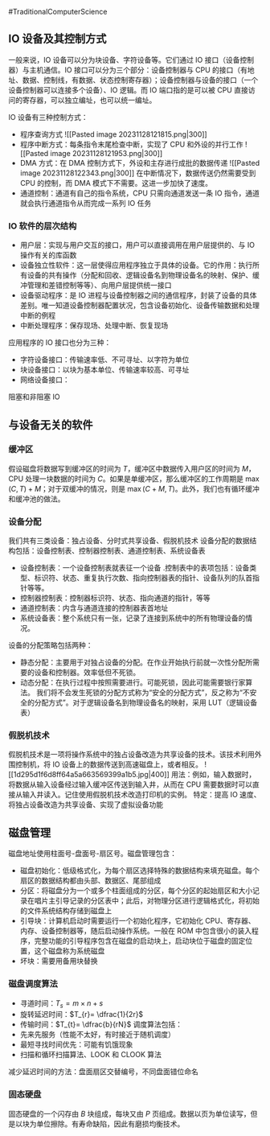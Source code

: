 #TraditionalComputerScience 
## IO 设备及其控制方式
一般来说，IO 设备可以分为块设备、字符设备等。它们通过 IO 接口（设备控制器）与主机通信。IO 接口可以分为三个部分：设备控制器与 CPU 的接口（有地址、数据、控制线，有数据、状态控制寄存器）；设备控制器与设备的接口（一个设备控制器可以连接多个设备）、IO 逻辑。而 IO 端口指的是可以被 CPU 直接访问的寄存器，可以独立编址，也可以统一编址。

IO 设备有三种控制方式：
- 程序查询方式
![[Pasted image 20231128121815.png|300]]
- 程序中断方式：每条指令末尾检查中断，实现了 CPU 和外设的并行工作
![[Pasted image 20231128121953.png|300]]
- DMA 方式：在 DMA 控制方式下，外设和主存进行成批的数据传递
![[Pasted image 20231128122343.png|300]]
在中断情况下，数据传送仍然需要受到 CPU 的控制，而 DMA 模式下不需要。这进一步加快了速度。
- 通道控制：通道有自己的指令系统，CPU 只需向通道发送一条 IO 指令，通道就会执行通道指令从而完成一系列 IO 任务

### IO 软件的层次结构
- 用户层：实现与用户交互的接口，用户可以直接调用在用户层提供的、与 IO 操作有关的库函数
- 设备独立性软件：这一层使得应用程序独立于具体的设备。它的作用：执行所有设备的共有操作（分配和回收、逻辑设备名到物理设备名的映射、保护、缓冲管理和差错控制等等）、向用户层提供统一接口
- 设备驱动程序：是 IO 进程与设备控制器之间的通信程序，封装了设备的具体差别。唯一知道设备控制器配置状况，包含设备初始化、设备传输数据和处理中断的例程
- 中断处理程序：保存现场、处理中断、恢复现场

应用程序的 IO 接口也分为三种：
- 字符设备接口：传输速率低、不可寻址、以字符为单位
- 块设备接口：以块为基本单位、传输速率较高、可寻址
- 网络设备接口：

阻塞和非阻塞 IO 


## 与设备无关的软件
### 缓冲区
假设磁盘将数据写到缓冲区的时间为 $T$，缓冲区中数据传入用户区的时间为 $M$，CPU 处理一块数据的时间为 $C$。如果是单缓冲区，那么缓冲区的工作周期是 $\max (C, T) + M$；对于双缓冲的情况，则是 $\max(C+M,T)$。此外，我们也有循环缓冲和缓冲池的做法。

### 设备分配
我们共有三类设备：独占设备、分时式共享设备、假脱机技术
设备分配的数据结构包括：设备控制表、控制器控制表、通道控制表、系统设备表
- 设备控制表：一个设备控制表就表征一个设备 .控制表中的表项包括：设备类型、标识符、状态、重复执行次数、指向控制器表的指针、设备队列的队首指针等等。
- 控制器控制表：控制器标识符、状态、指向通道的指针，等等
- 通道控制表：内含与通道连接的控制器表首地址
- 系统设备表：整个系统只有一张，记录了连接到系统中的所有物理设备的情况。

设备的分配策略包括两种：
- 静态分配：主要用于对独占设备的分配。在作业开始执行前就一次性分配所需要的设备和控制器。效率低但不死锁。
- 动态分配：在执行过程中按照需要进行。可能死锁，因此可能需要银行家算法。
我们将不会发生死锁的分配方式称为“安全的分配方式”，反之称为“不安全的分配方式”。对于逻辑设备名到物理设备名的映射，采用 LUT（逻辑设备表）

### 假脱机技术
假脱机技术是一项将操作系统中的独占设备改造为共享设备的技术。该技术利用外围控制机，将 IO 设备上的数据传送到高速磁盘上，或者相反。
![[1d295d1f6d8ff64a5a663569399a1b5.jpg|400]]
用法：例如，输入数据时，将数据从输入设备经过输入缓冲区传送到输入井，从而在 CPU 需要数据时可以直接从输入井读入。记住使用假脱机技术改造打印机的实例。
特定：提高 IO 速度、将独占设备改造为共享设备、实现了虚拟设备功能

## 磁盘管理
磁盘地址使用柱面号-盘面号-扇区号。磁盘管理包含：
- 磁盘初始化：低级格式化，为每个扇区选择特殊的数据结构来填充磁盘。每个扇区的数据结构都由头部、数据区、尾部组成
- 分区：将磁盘分为一个或多个柱面组成的分区，每个分区的起始扇区和大小记录在唱片主引导记录的分区表中；此后，对物理分区进行逻辑格式化，将初始的文件系统结构存储到磁盘上
- 引导块：计算机启动时需要运行一个初始化程序，它初始化 CPU、寄存器、内存、设备控制器等，随后启动操作系统。一般在 ROM 中包含很小的装入程序，完整功能的引导程序包含在磁盘的启动块上，启动块位于磁盘的固定位置，这个磁盘称为系统磁盘
- 坏块：需要用备用块替换

### 磁盘调度算法
- 寻道时间：$T_{s}= m \times n + s$
- 旋转延迟时间：$T_{r}= \dfrac{1}{2r}$
- 传输时间：$T_{t}= \dfrac{b}{rN}$
调度算法包括：
- 先来先服务（性能不太好，有时接近于随机调度）
- 最短寻找时间优先：可能有饥饿现象
- 扫描和循环扫描算法、LOOK 和 CLOOK 算法

减少延迟时间的方法：盘面扇区交替编号，不同盘面错位命名

### 固态硬盘
固态硬盘的一个闪存由 $B$ 块组成，每块又由 $P$ 页组成。数据以页为单位读写，但是以块为单位擦除。有寿命缺陷，因此有磨损均衡技术。

